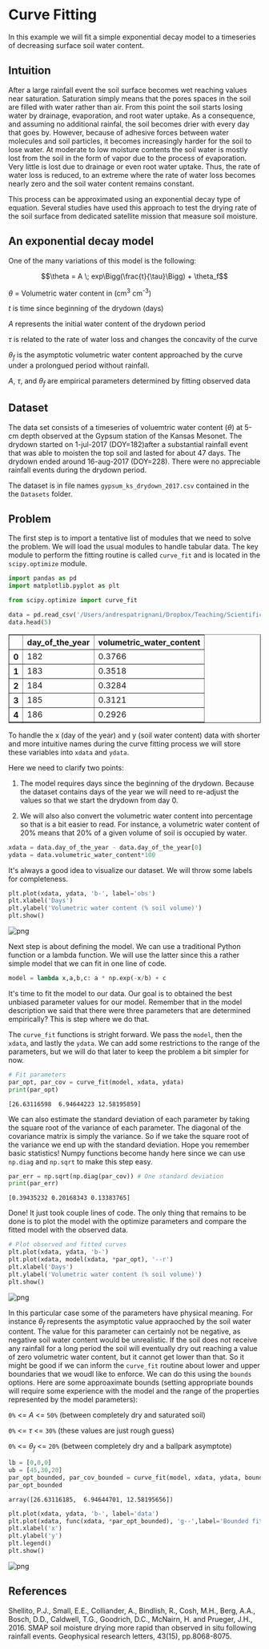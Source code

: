 # Curve Fitting

In this example we will fit a simple exponential decay model to a timeseries of decreasing surface soil water content.

## Intuition

After a large rainfall event the soil surface becomes wet reaching values near saturation. Saturation simply means that the pores spaces in the soil are filled with water rather than air. From this point the soil starts losing water by drainage, evaporation, and root water uptake. As a consequence, and assuming no additional rainfal, the soil becomes drier with every day that goes by. However, because of adhesive forces between water molecules and soil particles, it becomes increasingly harder for the soil to lose water. At moderate to low moisture contents the soil water is mostly lost from the soil in the form of vapor due to the process of evaporation. Very little is lost due to drainage or even root water uptake. Thus, the rate of water loss is reduced, to an extreme where the rate of water loss becomes nearly zero and the soil water content remains constant.

This process can be approximated using an exponential decay type of equation. Several studies have used this approach to test the drying rate of the soil surface from dedicated satellite mission that measure soil moisture.

## An exponential decay model

One of the many variations of this model is the following:

$$\theta = A \; exp\Bigg(\frac{t}{\tau}\Bigg) + \theta_f$$

$\theta$ = Volumetric water content in (cm<sup>3</sup> cm<sup>-3</sup>)

$t$ is time since beginning of the drydown (days)

$A$ represents the initial water content of the drydown period

$\tau$ is related to the rate of water loss and changes the concavity of the curve

$\theta_f$ is the asymptotic volumetric water content approached by the curve under a prolongued period without rainfall.

$A$, $\tau$, and $\theta_f$ are empirical parameters determined by fitting observed data

## Dataset

The data set consists of a timeseries of voluemtric water content ($\theta$) at 5-cm depth observed at the Gypsum station of the Kansas Mesonet. The drydown started on 1-jul-2017 (DOY=182)after a substantial rainfall event that was able to moisten the top soil and lasted for about 47 days. The drydown ended around 16-aug-2017 (DOY=228). There were no appreciable rainfall events during the drydown period.

The dataset is in file names `gypsum_ks_drydown_2017.csv` contained in the the `Datasets` folder.


## Problem

The first step is to import a tentative list of modules that we need to solve the problem. We will load the usual modules to handle tabular data. The key module to perform the fitting routine is called `curve_fit` and is located in the `scipy.optimize` module.


```python
import pandas as pd
import matplotlib.pyplot as plt

from scipy.optimize import curve_fit
```


```python
data = pd.read_csv('/Users/andrespatrignani/Dropbox/Teaching/Scientific programming/introcoding-spring-2019/Datasets/gypsum_ks_drydown_2017.csv')
data.head(5)
```




<div>
<style scoped>
    .dataframe tbody tr th:only-of-type {
        vertical-align: middle;
    }

    .dataframe tbody tr th {
        vertical-align: top;
    }

    .dataframe thead th {
        text-align: right;
    }
</style>
<table border="1" class="dataframe">
  <thead>
    <tr style="text-align: right;">
      <th></th>
      <th>day_of_the_year</th>
      <th>volumetric_water_content</th>
    </tr>
  </thead>
  <tbody>
    <tr>
      <th>0</th>
      <td>182</td>
      <td>0.3766</td>
    </tr>
    <tr>
      <th>1</th>
      <td>183</td>
      <td>0.3518</td>
    </tr>
    <tr>
      <th>2</th>
      <td>184</td>
      <td>0.3284</td>
    </tr>
    <tr>
      <th>3</th>
      <td>185</td>
      <td>0.3121</td>
    </tr>
    <tr>
      <th>4</th>
      <td>186</td>
      <td>0.2926</td>
    </tr>
  </tbody>
</table>
</div>



To handle the x (day of the year) and y (soil water content) data with shorter and more intuitive names during the curve fitting process we will store these variables into `xdata` and `ydata`. 

Here we need to clarify two points:

1. The model requires days since the beginning of the drydown. Because the dataset contains days of the year we will need to re-adjust the values so that we start the drydown from day 0.

2. We will also also convert the volumetric water content into percentage so that is a bit easier to read. For instance, a volumetric water content of 20% means that 20% of a given volume of soil is occupied by water.


```python
xdata = data.day_of_the_year - data.day_of_the_year[0]
ydata = data.volumetric_water_content*100
```

It's always a good idea to visualize our dataset. We will throw some labels for completeness.


```python
plt.plot(xdata, ydata, 'b-', label='obs')
plt.xlabel('Days')
plt.ylabel('Volumetric water content (% soil volume)')
plt.show()
```


![png](stats_curve_fitting_exp_files/stats_curve_fitting_exp_7_0.png)


Next step is about defining the model. We can use a traditional Python function or a lambda function. We will use the latter since this a rather simple model that we can fit in one line of code.


```python
model = lambda x,a,b,c: a * np.exp(-x/b) + c
```

It's time to fit the model to our data. Our goal is to obtained the best unbiased parameter values for our model. Remember that in the model description we said that there were three parameters that are determined empirically? This is step where we do that.

The `curve_fit` functions is stright forward. We pass the `model`, then the `xdata`, and lastly the `ydata`. We can add some restrictions to the range of the parameters, but we will do that later to keep the problem a bit simpler for now.


```python
# Fit parameters
par_opt, par_cov = curve_fit(model, xdata, ydata)
print(par_opt)

```

    [26.63116598  6.94644223 12.58195859]


We can also estimate the standard deviation of each parameter by taking the square root of the variance of each parameter. The diagonal of the covariance matrix is simply the variance. So if we take the square root of the variance we end up with the standard deviation. Hope you remember basic statistics! Numpy functions become handy here since we can use `np.diag` and `np.sqrt` to make this step easy.


```python
par_err = np.sqrt(np.diag(par_cov)) # One standard deviation
print(par_err)
```

    [0.39435232 0.20168343 0.13383765]


Done! It just took couple lines of code. The only thing that remains to be done is to plot the model with the optimize parameters and compare the fitted model with the observed data.


```python
# Plot observed and fitted curves
plt.plot(xdata, ydata, 'b-')
plt.plot(xdata, model(xdata, *par_opt), '--r')
plt.xlabel('Days')
plt.ylabel('Volumetric water content (% soil volume)')
plt.show()
```


![png](stats_curve_fitting_exp_files/stats_curve_fitting_exp_15_0.png)


In this particular case some of the parameters have physical meaning. For instance $\theta_f$ represents the asymptotic value appraoched by the soil water content. The value for this parameter can certainly not be negative, as negative soil water content would be unrealistic. If the soil does not receive any rainfall for a long period the soil will eventually dry out reaching a value of zero volumetric water content, but it cannot get lower than that. So it might be good if we can inform the `curve_fit` routine about lower and upper boundaries that we woudl like to enforce. We can do this using the `bounds` options. Here are some approaximate bounds (setting appropriate bounds will require some experience with the model and the range of the properties represented by the model parameters):

`0%` <= $A$ <= `50%` (between completely dry and saturated soil)

`0%` <= $\tau$ <= `30%` (these values are just rough guess)

`0%` <= $\theta_f$ <= `20%` (between completely dry and a ballpark asymptote)


```python
lb = [0,0,0]
ub = [45,30,20]
par_opt_bounded, par_cov_bounded = curve_fit(model, xdata, ydata, bounds=(lb, ub))
par_opt_bounded
```




    array([26.63116185,  6.94644701, 12.58195656])




```python
plt.plot(xdata, ydata, 'b-', label='data')
plt.plot(xdata, func(xdata, *par_opt_bounded), 'g--',label='Bounded fitting')
plt.xlabel('x')
plt.ylabel('y')
plt.legend()
plt.show()
```


![png](stats_curve_fitting_exp_files/stats_curve_fitting_exp_18_0.png)


## References
Shellito, P.J., Small, E.E., Colliander, A., Bindlish, R., Cosh, M.H., Berg, A.A., Bosch, D.D., Caldwell, T.G., Goodrich, D.C., McNairn, H. and Prueger, J.H., 2016. SMAP soil moisture drying more rapid than observed in situ following rainfall events. Geophysical research letters, 43(15), pp.8068-8075.
